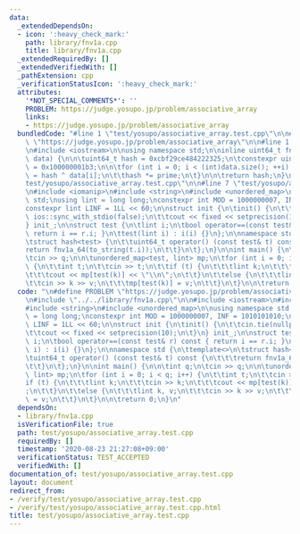 ```yaml
---
data:
  _extendedDependsOn:
  - icon: ':heavy_check_mark:'
    path: library/fnv1a.cpp
    title: library/fnv1a.cpp
  _extendedRequiredBy: []
  _extendedVerifiedWith: []
  _pathExtension: cpp
  _verificationStatusIcon: ':heavy_check_mark:'
  attributes:
    '*NOT_SPECIAL_COMMENTS*': ''
    PROBLEM: https://judge.yosupo.jp/problem/associative_array
    links:
    - https://judge.yosupo.jp/problem/associative_array
  bundledCode: "#line 1 \"test/yosupo/associative_array.test.cpp\"\n\n#define PROBLEM\
    \ \"https://judge.yosupo.jp/problem/associative_array\"\n\n#line 1 \"library/fnv1a.cpp\"\
    \n#include <iostream>\n\nusing namespace std;\n\ninline uint64_t fnv1a_64(string\
    \ data) {\n\n\tuint64_t hash = 0xcbf29ce484222325;\n\tconstexpr uint64_t prime\
    \ = 0x100000001b3;\n\n\tfor (int i = 0; i < (int)data.size(); ++i) {\n\t\thash\
    \ = hash ^ data[i];\n\t\thash *= prime;\n\t}\n\n\treturn hash;\n}\n#line 5 \"\
    test/yosupo/associative_array.test.cpp\"\n\n#line 7 \"test/yosupo/associative_array.test.cpp\"\
    \n#include <iomanip>\n#include <string>\n#include <unordered_map>\n\nusing namespace\
    \ std;\nusing lint = long long;\nconstexpr int MOD = 1000000007, INF = 1010101010;\n\
    constexpr lint LINF = 1LL << 60;\n\nstruct init {\n\tinit() {\n\t\tcin.tie(nullptr);\
    \ ios::sync_with_stdio(false);\n\t\tcout << fixed << setprecision(10);\n\t}\n\
    } init_;\n\nstruct test {\n\tlint i;\n\tbool operator==(const test& r) const {\
    \ return i == r.i; }\n\ttest(lint i) : i(i) {}\n};\n\nnamespace std {\n\ttemplate<>\n\
    \tstruct hash<test> {\n\t\tuint64_t operator() (const test& t) const {\n\t\t\t\
    return fnv1a_64(to_string(t.i));\n\t\t}\n\t};\n}\n\nint main() {\n\n\tint q;\n\
    \tcin >> q;\n\n\tunordered_map<test, lint> mp;\n\tfor (int i = 0; i < q; i++)\
    \ {\n\t\tint t;\n\t\tcin >> t;\n\t\tif (t) {\n\t\t\tlint k;\n\t\t\tcin >> k;\n\
    \t\t\tcout << mp[test(k)] << \"\\n\";\n\t\t}\n\t\telse {\n\t\t\tlint k, v;\n\t\
    \t\tcin >> k >> v;\n\t\t\tmp[test(k)] = v;\n\t\t}\n\t}\n\n\treturn 0;\n}\n"
  code: "\n#define PROBLEM \"https://judge.yosupo.jp/problem/associative_array\"\n\
    \n#include \"../../library/fnv1a.cpp\"\n\n#include <iostream>\n#include <iomanip>\n\
    #include <string>\n#include <unordered_map>\n\nusing namespace std;\nusing lint\
    \ = long long;\nconstexpr int MOD = 1000000007, INF = 1010101010;\nconstexpr lint\
    \ LINF = 1LL << 60;\n\nstruct init {\n\tinit() {\n\t\tcin.tie(nullptr); ios::sync_with_stdio(false);\n\
    \t\tcout << fixed << setprecision(10);\n\t}\n} init_;\n\nstruct test {\n\tlint\
    \ i;\n\tbool operator==(const test& r) const { return i == r.i; }\n\ttest(lint\
    \ i) : i(i) {}\n};\n\nnamespace std {\n\ttemplate<>\n\tstruct hash<test> {\n\t\
    \tuint64_t operator() (const test& t) const {\n\t\t\treturn fnv1a_64(to_string(t.i));\n\
    \t\t}\n\t};\n}\n\nint main() {\n\n\tint q;\n\tcin >> q;\n\n\tunordered_map<test,\
    \ lint> mp;\n\tfor (int i = 0; i < q; i++) {\n\t\tint t;\n\t\tcin >> t;\n\t\t\
    if (t) {\n\t\t\tlint k;\n\t\t\tcin >> k;\n\t\t\tcout << mp[test(k)] << \"\\n\"\
    ;\n\t\t}\n\t\telse {\n\t\t\tlint k, v;\n\t\t\tcin >> k >> v;\n\t\t\tmp[test(k)]\
    \ = v;\n\t\t}\n\t}\n\n\treturn 0;\n}\n"
  dependsOn:
  - library/fnv1a.cpp
  isVerificationFile: true
  path: test/yosupo/associative_array.test.cpp
  requiredBy: []
  timestamp: '2020-08-23 21:27:08+09:00'
  verificationStatus: TEST_ACCEPTED
  verifiedWith: []
documentation_of: test/yosupo/associative_array.test.cpp
layout: document
redirect_from:
- /verify/test/yosupo/associative_array.test.cpp
- /verify/test/yosupo/associative_array.test.cpp.html
title: test/yosupo/associative_array.test.cpp
---
```

